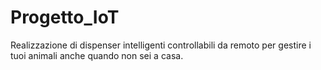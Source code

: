 # Progetto_IoT
Realizzazione di dispenser intelligenti controllabili da remoto per gestire i tuoi animali anche quando non sei a casa.
